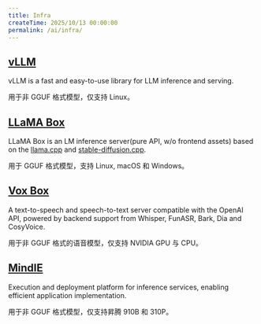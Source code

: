```yaml
---
title: Infra
createTime: 2025/10/13 00:00:00
permalink: /ai/infra/
---
```


## [vLLM](https://docs.vllm.ai/en/latest/index.html)

vLLM is a fast and easy-to-use library for LLM inference and serving.

用于非 GGUF 格式模型，仅支持 Linux。

## [LLaMA Box](https://github.com/gpustack/llama-box)

LLaMA Box is an LM inference server(pure API, w/o frontend assets) based on the [llama.cpp](https://github.com/ggml-org/llama.cpp) and [stable-diffusion.cpp](https://github.com/leejet/stable-diffusion.cpp).

用于 GGUF 格式模型，支持 Linux, macOS 和 Windows。

## [Vox Box](https://github.com/gpustack/vox-box)

A text-to-speech and speech-to-text server compatible with the OpenAI API, powered by backend support from Whisper, FunASR, Bark, Dia and CosyVoice.

用于非 GGUF 格式的语音模型，仅支持 NVIDIA GPU 与 CPU。

## [MindIE](https://www.hiascend.com/developer/software/mindie)

Execution and deployment platform for inference services, enabling efficient application implementation.

用于非 GGUF 格式模型，仅支持昇腾 910B 和 310P。
